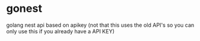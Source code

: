 # gonest
golang nest api based on apikey (not that this uses the old API's so you can only use this if you already have a API KEY)
